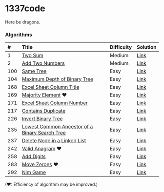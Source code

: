 1337code
========

Here be dragons.

### Algorithms

| #   | Title                                              | Difficulty | Solution    |
|:--- |:-------------------------------------------------- |:---------- |:----------- |
| 1   | [Two Sum][]                                        | Medium     | [Link][1]   |
| 2   | [Add Two Numbers][]                                | Medium     | [Link][2]   |
| 100 | [Same Tree][]                                      | Easy       | [Link][100] |
| 104 | [Maximum Depth of Binary Tree][]                   | Easy       | [Link][104] |
| 168 | [Excel Sheet Column Title][]                       | Easy       | [Link][168] |
| 169 | [Majority Element][] &hearts;                      | Easy       | [Link][169] |
| 171 | [Excel Sheet Column Number][]                      | Easy       | [Link][171] |
| 217 | [Contains Duplicate][]                             | Easy       | [Link][217] |
| 226 | [Invert Binary Tree][]                             | Easy       | [Link][226] |
| 235 | [Lowest Common Ancestor of a Binary Search Tree][] | Easy       | [Link][235] |
| 237 | [Delete Node in a Linked List][]                   | Easy       | [Link][237] |
| 242 | [Valid Anagram][] &hearts;                         | Easy       | [Link][242] |
| 258 | [Add Digits][]                                     | Easy       | [Link][258] |
| 283 | [Move Zeroes][] &hearts;                           | Easy       | [Link][283] |
| 292 | [Nim Game][]                                       | Easy       | [Link][292] |

(&hearts;: Efficiency of algorithm may be improved.)

[Add Digits]: https://leetcode.com/problems/add-digits/
[Add Two Numbers]: https://leetcode.com/problems/add-two-numbers/
[Contains Duplicate]: https://leetcode.com/problems/contains-duplicate/
[Delete Node in a Linked List]: https://leetcode.com/problems/delete-node-in-a-linked-list/
[Excel Sheet Column Number]: https://leetcode.com/problems/excel-sheet-column-number/
[Excel Sheet Column Title]: https://leetcode.com/problems/excel-sheet-column-title/
[Invert Binary Tree]: https://leetcode.com/problems/invert-binary-tree/
[Lowest Common Ancestor of a Binary Search Tree]: https://leetcode.com/problems/lowest-common-ancestor-of-a-binary-search-tree/
[Majority Element]: https://leetcode.com/problems/majority-element/
[Maximum Depth of Binary Tree]: https://leetcode.com/problems/maximum-depth-of-binary-tree/
[Move Zeroes]: https://leetcode.com/problems/move-zeroes/
[Nim Game]: https://leetcode.com/problems/nim-game/
[Same Tree]: https://leetcode.com/problems/same-tree/
[Two Sum]: https://leetcode.com/problems/two-sum/
[Valid Anagram]: https://leetcode.com/problems/valid-anagram/

[1]: ./src/com/gokeii/algorithms/medium/twoSum/TwoSum.java
[2]: ./src/com/gokeii/algorithms/medium/addTwoNumbers/AddTwoNumbers.java
[100]: ./src/com/gokeii/algorithms/easy/sameTree/SameTree.java
[104]: ./src/com/gokeii/algorithms/easy/maximumDepthOfBinaryTree/MaximumDepthOfBinaryTree.java
[168]: ./src/com/gokeii/algorithms/easy/excelSheetColumnTitle/ExcelSheetColumnTitle.java
[169]: ./src/com/gokeii/algorithms/easy/majorityElement/MajorityElement.java
[171]: ./src/com/gokeii/algorithms/easy/excelSheetColumnNumber/ExcelSheetColumnNumber.java
[217]: ./src/com/gokeii/algorithms/easy/containsDuplicate/ContainsDuplicate.java
[226]: ./src/com/gokeii/algorithms/easy/invertBinaryTree/InvertBinaryTree.java
[235]: ./src/com/gokeii/algorithms/easy/lowestCommonAncestorOfABinarySearchTree/LowestCommonAncestorOfABinarySearchTree.java
[237]: ./src/com/gokeii/algorithms/easy/deleteNodeInALinkedList/DeleteNodeInALinkedList.java
[242]: ./src/com/gokeii/algorithms/easy/validAnagram/ValidAnagram.java
[258]: ./src/com/gokeii/algorithms/easy/addDigits/AddDigits.java
[283]: ./src/com/gokeii/algorithms/easy/moveZeroes/MoveZeroes.java
[292]: ./src/com/gokeii/algorithms/easy/nimGame/NimGame.java